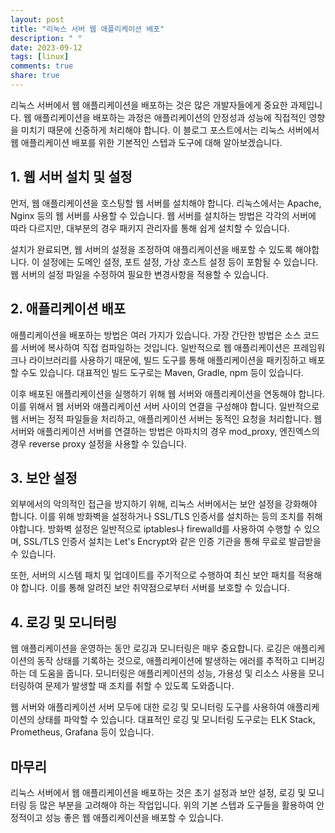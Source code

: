 ```yaml
---
layout: post
title: "리눅스 서버 웹 애플리케이션 배포"
description: " "
date: 2023-09-12
tags: [linux]
comments: true
share: true
---
```


리눅스 서버에서 웹 애플리케이션을 배포하는 것은 많은 개발자들에게 중요한 과제입니다. 웹 애플리케이션을 배포하는 과정은 애플리케이션의 안정성과 성능에 직접적인 영향을 미치기 때문에 신중하게 처리해야 합니다. 이 블로그 포스트에서는 리눅스 서버에서 웹 애플리케이션 배포를 위한 기본적인 스텝과 도구에 대해 알아보겠습니다.

## 1. 웹 서버 설치 및 설정

먼저, 웹 애플리케이션을 호스팅할 웹 서버를 설치해야 합니다. 리눅스에서는 Apache, Nginx 등의 웹 서버를 사용할 수 있습니다. 웹 서버를 설치하는 방법은 각각의 서버에 따라 다르지만, 대부분의 경우 패키지 관리자를 통해 쉽게 설치할 수 있습니다.

설치가 완료되면, 웹 서버의 설정을 조정하여 애플리케이션을 배포할 수 있도록 해야합니다. 이 설정에는 도메인 설정, 포트 설정, 가상 호스트 설정 등이 포함될 수 있습니다. 웹 서버의 설정 파일을 수정하여 필요한 변경사항을 적용할 수 있습니다.

## 2. 애플리케이션 배포

애플리케이션을 배포하는 방법은 여러 가지가 있습니다. 가장 간단한 방법은 소스 코드를 서버에 복사하여 직접 컴파일하는 것입니다. 일반적으로 웹 애플리케이션은 프레임워크나 라이브러리를 사용하기 때문에, 빌드 도구를 통해 애플리케이션을 패키징하고 배포할 수도 있습니다. 대표적인 빌드 도구로는 Maven, Gradle, npm 등이 있습니다.

이후 배포된 애플리케이션을 실행하기 위해 웹 서버와 애플리케이션을 연동해야 합니다. 이를 위해서 웹 서버와 애플리케이션 서버 사이의 연결을 구성해야 합니다. 일반적으로 웹 서버는 정적 파일들을 처리하고, 애플리케이션 서버는 동적인 요청을 처리합니다. 웹 서버와 애플리케이션 서버를 연결하는 방법은 아파치의 경우 mod_proxy, 엔진엑스의 경우 reverse proxy 설정을 사용할 수 있습니다.

## 3. 보안 설정

외부에서의 악의적인 접근을 방지하기 위해, 리눅스 서버에서는 보안 설정을 강화해야 합니다. 이를 위해 방화벽을 설정하거나 SSL/TLS 인증서를 설치하는 등의 조치를 취해야합니다. 방화벽 설정은 일반적으로 iptables나 firewalld를 사용하여 수행할 수 있으며, SSL/TLS 인증서 설치는 Let's Encrypt와 같은 인증 기관을 통해 무료로 발급받을 수 있습니다.

또한, 서버의 시스템 패치 및 업데이트를 주기적으로 수행하여 최신 보안 패치를 적용해야 합니다. 이를 통해 알려진 보안 취약점으로부터 서버를 보호할 수 있습니다.

## 4. 로깅 및 모니터링

웹 애플리케이션을 운영하는 동안 로깅과 모니터링은 매우 중요합니다. 로깅은 애플리케이션의 동작 상태를 기록하는 것으로, 애플리케이션에 발생하는 에러를 추적하고 디버깅하는 데 도움을 줍니다. 모니터링은 애플리케이션의 성능, 가용성 및 리소스 사용을 모니터링하여 문제가 발생할 때 조치를 취할 수 있도록 도와줍니다.

웹 서버와 애플리케이션 서버 모두에 대한 로깅 및 모니터링 도구를 사용하여 애플리케이션의 상태를 파악할 수 있습니다. 대표적인 로깅 및 모니터링 도구로는 ELK Stack, Prometheus, Grafana 등이 있습니다.

## 마무리

리눅스 서버에서 웹 애플리케이션을 배포하는 것은 초기 설정과 보안 설정, 로깅 및 모니터링 등 많은 부분을 고려해야 하는 작업입니다. 위의 기본 스텝과 도구들을 활용하여 안정적이고 성능 좋은 웹 애플리케이션을 배포할 수 있습니다.